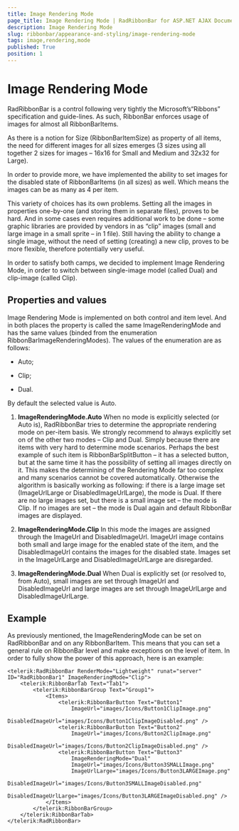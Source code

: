 ```yaml
---
title: Image Rendering Mode
page_title: Image Rendering Mode | RadRibbonBar for ASP.NET AJAX Documentation
description: Image Rendering Mode
slug: ribbonbar/appearance-and-styling/image-rendering-mode
tags: image,rendering,mode
published: True
position: 1
---
```


# Image Rendering Mode



RadRibbonBar is a control following very tightly the Microsoft’s“Ribbons” specification and guide-lines. As such, RibbonBar enforces usage of images for almost all RibbonBarItems.

As there is a notion for Size (RibbonBarItemSize) as property of all items, the need for different images for all sizes emerges (3 sizes using all together 2 sizes for images – 16x16 for Small and Medium and 32x32 for Large).

In order to provide more, we have implemented the ability to set images for the disabled state of RibbonBarItems (in all sizes) as well. Which means the images can be as many as 4 per item.

This variety of choices has its own problems. Setting all the images in properties one-by-one (and storing them in separate files), proves to be hard. And in some cases even requires additional work to be done – some graphic libraries are provided by vendors in as “clip” images (small and large image in a small sprite – in 1 file). Still having the ability to change a single image, without the need of setting (creating) a new clip, proves to be more flexible, therefore potentially very useful.

In order to satisfy both camps, we decided to implement Image Rendering Mode, in order to switch between single-image model (called Dual) and clip-image (called Clip).

## Properties and values

Image Rendering Mode is implemented on both control and item level. And in both places the property is called the same ImageRenderingMode and has the same values (binded from the enumeration RibbonBarImageRenderingModes). The values of the enumeration are as follows:

* Auto;

* Clip;

* Dual.

By default the selected value is Auto.

1. **ImageRenderingMode.Auto** When no mode is explicitly selected (or Auto is), RadRibbonBar tries to determine the appropriate rendering mode on per-item basis. We strongly recommend to always explicitly set on of the other two modes – Clip and Dual. Simply because there are items with very hard to determine mode scenarios. Perhaps the best example of such item is RibbonBarSplitButton – it has a selected button, but at the same time it has the possibility of setting all images directly on it. This makes the determining of the Rendering Mode far too complex and many scenarios cannot be covered automatically. Otherwise the algorithm is basically working as following: if there is a large image set (ImageUrlLarge or DisabledImageUrlLarge), the mode is Dual. If there are no large images set, but there is a small image set – the mode is Clip. If no images are set – the mode is Dual again and default RibbonBar images are displayed.

1. **ImageRenderingMode.Clip** In this mode the images are assigned through the ImageUrl and DisabledImageUrl. ImageUrl image contains both small and large image for the enabled state of the item, and the DisabledImageUrl contains the images for the disabled state. Images set in the ImageUrlLarge and DisabledImageUrlLarge are disregarded.

1. **ImageRenderingMode.Dual** When Dual is explicitly set (or resolved to, from Auto), small images are set through ImageUrl and DisabledImageUrl and large images are set through ImageUrlLarge and DisabledImageUrlLarge.

## Example

As previously mentioned, the ImageRenderingMode can be set on RadRibbonBar and on any RibbonBarItem. This means that you can set a general rule on RibbonBar level and make exceptions on the level of item. In order to fully show the power of this approach, here is an example:

````ASPNET
<telerik:RadRibbonBar RenderMode="Lightweight" runat="server" ID="RadRibbonBar1" ImageRenderingMode="Clip">
	<telerik:RibbonBarTab Text="Tab1">
		<telerik:RibbonBarGroup Text="Group1">
			<Items>
				<telerik:RibbonBarButton Text="Button1"
					ImageUrl="images/Icons/Button1ClipImage.png"
					DisabledImageUrl="images/Icons/Button1ClipImageDisabled.png" />
				<telerik:RibbonBarButton Text="Button2"
					ImageUrl="images/Icons/Button2ClipImage.png"
					DisabledImageUrl="images/Icons/Button2ClipImageDisabled.png" />
				<telerik:RibbonBarButton Text="Button3"
					ImageRenderingMode="Dual"
					ImageUrl="images/Icons/Button3SMALLImage.png"
					ImageUrlLarge="images/Icons/Button3LARGEImage.png"
					DisabledImageUrl="images/Icons/Button3SMALLImageDisabled.png"
					DisabledImageUrlLarge="images/Icons/Button3LARGEImageDisabled.png" />
			</Items>
		</telerik:RibbonBarGroup>
	</telerik:RibbonBarTab>
</telerik:RadRibbonBar>
````


